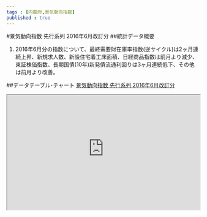 ```yaml
--- 
tags : [内閣府,景気動向指数] 
published : true
---
```

#景気動向指数 先行系列 2016年6月改訂分
##統計データ概要
1. 2016年6月分の指数について、最終需要財在庫率指数(逆サイクル)は2ヶ月連続上昇、新規求人数、新設住宅着工床面積、日経商品指数は前月より減少、東証株価指数、長期国債(10年)新発債流通利回りは3ヶ月連続低下、その他は前月より改善。


##データテーブル･チャート
[景気動向指数 先行系列 2016年6月改訂分](
http://knowledgevault.saecanet.com/charts/am-consulting.co.jp-2016-08-24-15-14-41.html
)

<iframe src="
http://knowledgevault.saecanet.com/charts/am-consulting.co.jp-2016-08-24-15-14-41.html
" width="100%" height="300px"></iframe>